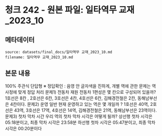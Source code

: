 # 청크 242 - 원본 파일: 일타역무 교재_2023_10

## 메타데이터

```
source: datasets/final_docs/일타역무 교재_2023_10.md
filename: 일타역무 교재_2023_10.md
```

## 본문 내용

100% 주관식 단답형  ※ 정답확인 : 음영 안 글자색을 진하게, 개별 역에 관한 문제는 역 사정에 맞게 정답 처리    문제1) 전동차 재원  전동차 1편성은 몇 칸으로 구성되어 있을까? 1호선은  8칸 , 2호선은 6칸, 3호선은  4칸, 4호선은 6칸, 김해경전철은 2칸, 동해남부선은 4칸이다.    문제2) 운영 일반  현재 운영하고 있는 역은 몇 개일까 ? 1호선은 40역, 2호선은  43역, 3호선은 17역, 4호선은  14역, 김해경전철은 21역, 동해남부선은  23역이다.    문제3) 첫차 막차 시간  우리 역의 첫차 막차 시각은 어떻게 될까? 상선행 첫차 시각은 05:18분이고, 최종 막차 시각은 23:58분 하선행 첫차 시각은  05:47분이고, 최종 막차 시각은 00:20분이다
